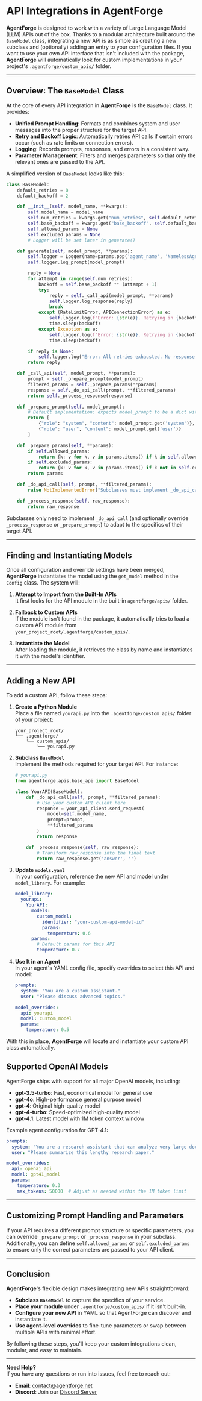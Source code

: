 # API Integrations in AgentForge

**AgentForge** is designed to work with a variety of Large Language Model (LLM) APIs out of the box. Thanks to a modular architecture built around the `BaseModel` class, integrating a new API is as simple as creating a new subclass and (optionally) adding an entry to your configuration files. If you want to use your own API interface that isn't included with the package, **AgentForge** will automatically look for custom implementations in your project's `.agentforge/custom_apis/` folder.

---

## Overview: The `BaseModel` Class

At the core of every API integration in **AgentForge** is the `BaseModel` class. It provides:

- **Unified Prompt Handling**: Formats and combines system and user messages into the proper structure for the target API.
- **Retry and Backoff Logic**: Automatically retries API calls if certain errors occur (such as rate limits or connection errors).
- **Logging**: Records prompts, responses, and errors in a consistent way.
- **Parameter Management**: Filters and merges parameters so that only the relevant ones are passed to the API.

A simplified version of `BaseModel` looks like this:

```python
class BaseModel:
    default_retries = 8
    default_backoff = 2

    def __init__(self, model_name, **kwargs):
        self.model_name = model_name
        self.num_retries = kwargs.get("num_retries", self.default_retries)
        self.base_backoff = kwargs.get("base_backoff", self.default_backoff)
        self.allowed_params = None
        self.excluded_params = None
        # Logger will be set later in generate()

    def generate(self, model_prompt, **params):
        self.logger = Logger(name=params.pop('agent_name', 'NamelessAgent'))
        self.logger.log_prompt(model_prompt)

        reply = None
        for attempt in range(self.num_retries):
            backoff = self.base_backoff ** (attempt + 1)
            try:
                reply = self._call_api(model_prompt, **params)
                self.logger.log_response(reply)
                break
            except (RateLimitError, APIConnectionError) as e:
                self.logger.log(f"Error: {str(e)}. Retrying in {backoff} seconds...", level="warning")
                time.sleep(backoff)
            except Exception as e:
                self.logger.log(f"Error: {str(e)}. Retrying in {backoff} seconds...", level="warning")
                time.sleep(backoff)

        if reply is None:
            self.logger.log("Error: All retries exhausted. No response received.", level="critical")
        return reply

    def _call_api(self, model_prompt, **params):
        prompt = self._prepare_prompt(model_prompt)
        filtered_params = self._prepare_params(**params)
        response = self._do_api_call(prompt, **filtered_params)
        return self._process_response(response)

    def _prepare_prompt(self, model_prompt):
        # Default implementation: expects model_prompt to be a dict with 'system' and 'user'
        return [
            {"role": "system", "content": model_prompt.get('system')},
            {"role": "user", "content": model_prompt.get('user')}
        ]

    def _prepare_params(self, **params):
        if self.allowed_params:
            return {k: v for k, v in params.items() if k in self.allowed_params}
        if self.excluded_params:
            return {k: v for k, v in params.items() if k not in self.excluded_params}
        return params

    def _do_api_call(self, prompt, **filtered_params):
        raise NotImplementedError("Subclasses must implement _do_api_call.")

    def _process_response(self, raw_response):
        return raw_response
```

Subclasses only need to implement `_do_api_call` (and optionally override `_process_response` or `_prepare_prompt`) to adapt to the specifics of their target API.

---

## Finding and Instantiating Models

Once all configuration and override settings have been merged, **AgentForge** instantiates the model using the `get_model` method in the `Config` class. The system will:

1. **Attempt to Import from the Built-In APIs**  
   It first looks for the API module in the built-in `agentforge/apis/` folder.

2. **Fallback to Custom APIs**  
   If the module isn't found in the package, it automatically tries to load a custom API module from  
   `your_project_root/.agentforge/custom_apis/`.

3. **Instantiate the Model**  
   After loading the module, it retrieves the class by name and instantiates it with the model's identifier.

---

## Adding a New API

To add a custom API, follow these steps:

1. **Create a Python Module**  
   Place a file named `yourapi.py` into the `.agentforge/custom_apis/` folder of your project:
   ```
   your_project_root/
   └── .agentforge/
       └── custom_apis/
           └── yourapi.py
   ```

2. **Subclass `BaseModel`**  
   Implement the methods required for your target API. For instance:

   ```python
   # yourapi.py
   from agentforge.apis.base_api import BaseModel

   class YourAPI(BaseModel):
       def _do_api_call(self, prompt, **filtered_params):
           # Use your custom API client here
           response = your_api_client.send_request(
               model=self.model_name,
               prompt=prompt,
               **filtered_params
           )
           return response

       def _process_response(self, raw_response):
           # Transform raw_response into the final text
           return raw_response.get('answer', '')
   ```

3. **Update `models.yaml`**  
   In your configuration, reference the new API and model under `model_library`. For example:

   ```yaml
   model_library:
     yourapi:
       YourAPI:
         models:
           custom_model:
             identifier: "your-custom-api-model-id"
             params:
               temperature: 0.6
         params:
           # Default params for this API
           temperature: 0.7
   ```

4. **Use It in an Agent**  
   In your agent's YAML config file, specify overrides to select this API and model:

   ```yaml
   prompts:
     system: "You are a custom assistant."
     user: "Please discuss advanced topics."

   model_overrides:
     api: yourapi
     model: custom_model
     params:
       temperature: 0.5
   ```

With this in place, **AgentForge** will locate and instantiate your custom API class automatically.

## Supported OpenAI Models

AgentForge ships with support for all major OpenAI models, including:

- **gpt-3.5-turbo**: Fast, economical model for general use
- **gpt-4o**: High-performance general purpose model
- **gpt-4**: Original high-quality model
- **gpt-4-turbo**: Speed-optimized high-quality model
- **gpt-4.1**: Latest model with 1M token context window

Example agent configuration for GPT-4.1:

```yaml
prompts:
  system: "You are a research assistant that can analyze very large documents."
  user: "Please summarize this lengthy research paper."

model_overrides:
  api: openai_api
  model: gpt41_model
  params:
    temperature: 0.3
    max_tokens: 50000  # Adjust as needed within the 1M token limit
```

---

## Customizing Prompt Handling and Parameters

If your API requires a different prompt structure or specific parameters, you can override `_prepare_prompt` or `_process_response` in your subclass. Additionally, you can define `self.allowed_params` or `self.excluded_params` to ensure only the correct parameters are passed to your API client.

---

## Conclusion

**AgentForge**'s flexible design makes integrating new APIs straightforward:
- **Subclass `BaseModel`** to capture the specifics of your service.
- **Place your module** under `.agentforge/custom_apis/` if it isn't built-in.
- **Configure your new API** in YAML so that AgentForge can discover and instantiate it.
- **Use agent-level overrides** to fine-tune parameters or swap between multiple APIs with minimal effort.

By following these steps, you'll keep your custom integrations clean, modular, and easy to maintain.

---

**Need Help?**  
If you have any questions or run into issues, feel free to reach out:

- **Email**: [contact@agentforge.net](mailto:contact@agentforge.net)  
- **Discord**: Join our [Discord Server](https://discord.gg/ttpXHUtCW6)